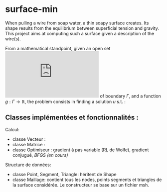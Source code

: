 # surface-min

When pulling a wire from soap water, a thin soapy surface creates. Its shape results from the equilibrium between superficial tension and gravity. This project aims at computing such a surface given a description of the wire(s).

From a mathematical standpoint, given an open set ![equation](http://www.sciweavers.org/tex2img.php?eq=%5COmega%20%5Csubset%20%5Cmathbb%7BR%7D%5E2&bc=White&fc=Black&im=jpg&fs=12&ff=arev&edit=0) of boundary $\Gamma$, and a function $g : \Gamma \rightarrow \mathbb{R}$, the problem consists in finding a solution $u$ s.t. :


Classes implémentées et fonctionnalités :
---

Calcul:
- classe Vecteur :
- classe Matrice :
- classe Optimiseur : gradient à pas variable (RL de Wolfe), gradient conjugué, _BFGS (en cours)_


Structure de données:
- classe Point, Segment, Triangle: héritent de Shape
- classe Maillage: contient tous les nodes, points segments et triangles de la surface considérée. Le constructeur se base sur un fichier msh.
